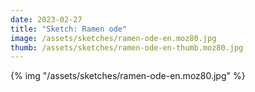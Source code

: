 ```yaml
---
date: 2023-02-27
title: "Sketch: Ramen ode"
image: /assets/sketches/ramen-ode-en.moz80.jpg
thumb: /assets/sketches/ramen-ode-en-thumb.moz80.jpg
---
```


{% img "/assets/sketches/ramen-ode-en.moz80.jpg" %}
